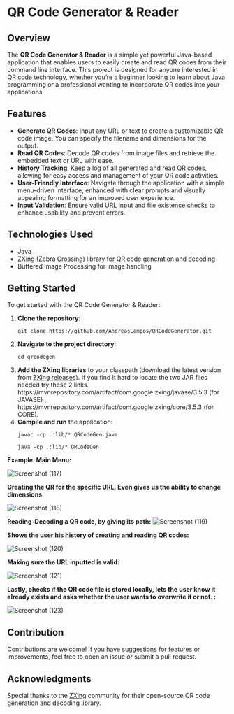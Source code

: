 <h1>QR Code Generator & Reader</h1>

<h2>Overview</h2>
<p>
    The <strong>QR Code Generator & Reader</strong> is a simple yet powerful Java-based application that enables users to easily create and read QR codes from their command line interface. This project is designed for anyone interested in QR code technology, whether you’re a beginner looking to learn about Java programming or a professional wanting to incorporate QR codes into your applications.
</p>

<h2>Features</h2>
<ul>
    <li><strong>Generate QR Codes</strong>: Input any URL or text to create a customizable QR code image. You can specify the filename and dimensions for the output.</li>
    <li><strong>Read QR Codes</strong>: Decode QR codes from image files and retrieve the embedded text or URL with ease.</li>
    <li><strong>History Tracking</strong>: Keep a log of all generated and read QR codes, allowing for easy access and management of your QR code activities.</li>
    <li><strong>User-Friendly Interface</strong>: Navigate through the application with a simple menu-driven interface, enhanced with clear prompts and visually appealing formatting for an improved user experience.</li>
    <li><strong>Input Validation</strong>: Ensure valid URL input and file existence checks to enhance usability and prevent errors.</li>
</ul>

<h2>Technologies Used</h2>
<ul>
    <li>Java</li>
    <li>ZXing (Zebra Crossing) library for QR code generation and decoding</li>
    <li>Buffered Image Processing for image handling</li>
</ul>

<h2>Getting Started</h2>
<p>To get started with the QR Code Generator & Reader:</p>
<ol>
    <li><strong>Clone the repository</strong>:
        <pre><code>git clone https://github.com/AndreasLampos/QRCodeGenerator.git</code></pre>
    </li>
    <li><strong>Navigate to the project directory</strong>:
        <pre><code>cd qrcodegen</code></pre>
    </li>
    <li><strong>Add the ZXing libraries</strong> to your classpath (download the latest version from <a href="https://github.com/zxing/zxing/releases">ZXing releases</a>). If you find it hard to locate the two JAR files needed try these 2 links. https://mvnrepository.com/artifact/com.google.zxing/javase/3.5.3 (for JAVASE) , https://mvnrepository.com/artifact/com.google.zxing/core/3.5.3 (for CORE).</li>
    <li><strong>Compile and run</strong> the application:
        <pre><code>javac -cp .:lib/* QRCodeGen.java</code></pre>
        <pre><code>java -cp .:lib/* QRCodeGen</code></pre>
    </li>
</ol>
<strong>Example. Main Menu:</strong>

![Screenshot (117)](https://github.com/user-attachments/assets/ee669835-6b90-4051-987b-ce8639af7523)

<strong>Creating the QR for the specific URL. Even gives us the ability to change dimensions:</strong>

![Screenshot (118)](https://github.com/user-attachments/assets/c79c89bc-5555-49bc-a0ba-71c51925adde)

<strong>Reading-Decoding a QR code, by giving its path:</strong>
![Screenshot (119)](https://github.com/user-attachments/assets/e4ecf4a0-f4b7-4b06-9020-a89c3e976a88)

<strong>Shows the user his history of creating and reading QR codes:</strong>

![Screenshot (120)](https://github.com/user-attachments/assets/5aae3f2f-7ab3-42ff-88e6-5839eb727319)


<strong>Making sure the URL inputted is valid:</strong>

![Screenshot (121)](https://github.com/user-attachments/assets/f775cb55-3b8c-46b3-afc8-d8ac8ba9c55d)

<strong>Lastly, checks if the QR code file is stored locally, lets the user know it already exists and asks whether the user wants to overwrite it or not. :</strong>

![Screenshot (123)](https://github.com/user-attachments/assets/c0bc4e06-4dc9-4a08-b6cc-dea2863424f2)

<h2>Contribution</h2>
<p>
    Contributions are welcome! If you have suggestions for features or improvements, feel free to open an issue or submit a pull request.
</p>

<h2>Acknowledgments</h2>
<p>
    Special thanks to the <a href="https://github.com/zxing/zxing">ZXing</a> community for their open-source QR code generation and decoding library.
</p>
